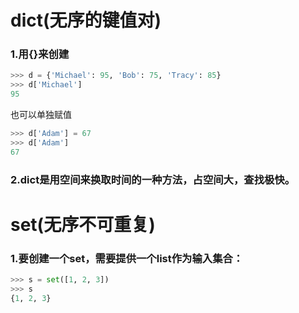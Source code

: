 # dict(无序的键值对)

### 1.用{}来创建

```python
>>> d = {'Michael': 95, 'Bob': 75, 'Tracy': 85}
>>> d['Michael']
95
```

也可以单独赋值

```python
>>> d['Adam'] = 67
>>> d['Adam']
67
```

### 2.dict是用空间来换取时间的一种方法，占空间大，查找极快。

# set(无序不可重复)

### 1.要创建一个set，需要提供一个list作为输入集合：

```python
>>> s = set([1, 2, 3])
>>> s
{1, 2, 3}
```

